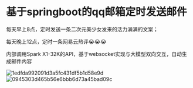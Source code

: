 # 基于springboot的qq邮箱定时发送邮件

每天早上8点，定时发送一条二次元美少女发来的活力满满的文案；

每天晚上12点，定时一条网易云热评😭😭😭

内部调用Spark X1-32K的API，基于websocket实现与大模型双向交互，自动生成邮件内容

![1edfda992091d3a5fc431df5b1d58e9d](https://github.com/user-attachments/assets/b64b7372-7799-416c-8db2-e3fe8f2e42af)
![0945303d465b56e6bbb6d73a45bad09c](https://github.com/user-attachments/assets/776547eb-e743-4d16-9ddf-caee975c18e4)









